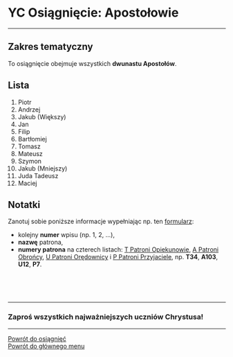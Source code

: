 # <span class="status status-list"><span class="status status-list">YC</span> Osiągnięcie: Apostołowie</span>
---
## Zakres tematyczny
To osiągnięcie obejmuje wszystkich **dwunastu Apostołów**.
## Lista
1. Piotr
1. Andrzej
1. Jakub (Większy)
1. Jan
1. Filip
1. Bartłomiej
1. Tomasz
1. Mateusz
1. Szymon
1. Jakub (Mniejszy)
1. Juda Tadeusz
1. Maciej
## Notatki
Zanotuj sobie poniższe informacje wypełniając np. ten [formularz](../../pl/pdf/lista_v1_yc_apostolowie.pdf):
- kolejny **numer** wpisu (np. 1, 2, ...),
- **nazwę** patrona,
- **numery patrona** na czterech listach: [<span class="status status-list"><span class="status status-yellow">T</span> Patroni Opiekunowie</span>](patroni_opiekunowie.md), [<span class="status status-list"><span class="status status-blue">A</span> Patroni Obrońcy</span>](patroni_obroncy.md), [<span class="status status-list"><span class="status status-red">U</span> Patroni Orędownicy</span>](patroni_oredownicy.md) i [<span class="status status-list"><span class="status status-white">P</span> Patroni Przyjaciele</span>](patroni_przyjaciele.md), np. **T34**, **A103**, **U12**, **P7**.
<br />
<br />
<br />

---
### Zaproś wszystkich najważniejszych uczniów Chrystusa!

---
[Powrót do osiągnięć](jak_zdobywac_osiagniecia.md)  
[Powrót do głównego menu](index.md)
